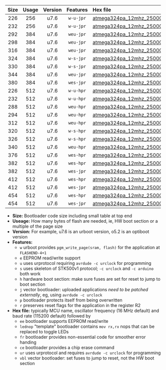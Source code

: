 |Size|Usage|Version|Features|Hex file|
|:-:|:-:|:-:|:-:|:--|
|226|256|u7.6|`w-u-jpr`|[atmega324pa_12mhz_250000bps_ur_vbl.hex](https://raw.githubusercontent.com/stefanrueger/urboot/main/atmega324pa_12mhz_250000bps_ur_vbl.hex)|
|232|256|u7.6|`w-u-jpr`|[atmega324pa_12mhz_250000bps_lednop_ur_vbl.hex](https://raw.githubusercontent.com/stefanrueger/urboot/main/atmega324pa_12mhz_250000bps_lednop_ur_vbl.hex)|
|292|384|u7.6|`weu-jpr`|[atmega324pa_12mhz_250000bps_ee_ur_vbl.hex](https://raw.githubusercontent.com/stefanrueger/urboot/main/atmega324pa_12mhz_250000bps_ee_ur_vbl.hex)|
|298|384|u7.6|`weu-jpr`|[atmega324pa_12mhz_250000bps_ee_lednop_ur_vbl.hex](https://raw.githubusercontent.com/stefanrueger/urboot/main/atmega324pa_12mhz_250000bps_ee_lednop_ur_vbl.hex)|
|316|384|u7.6|`weu-jpr`|[atmega324pa_12mhz_250000bps_ee_lednop_fr_ur_vbl.hex](https://raw.githubusercontent.com/stefanrueger/urboot/main/atmega324pa_12mhz_250000bps_ee_lednop_fr_ur_vbl.hex)|
|324|384|u7.6|`w-s-jpr`|[atmega324pa_12mhz_250000bps_vbl.hex](https://raw.githubusercontent.com/stefanrueger/urboot/main/atmega324pa_12mhz_250000bps_vbl.hex)|
|330|384|u7.6|`w-s-jpr`|[atmega324pa_12mhz_250000bps_lednop_vbl.hex](https://raw.githubusercontent.com/stefanrueger/urboot/main/atmega324pa_12mhz_250000bps_lednop_vbl.hex)|
|344|384|u7.6|`weu-jpr`|[atmega324pa_12mhz_250000bps_ee_lednop_fr_ce_ur_vbl.hex](https://raw.githubusercontent.com/stefanrueger/urboot/main/atmega324pa_12mhz_250000bps_ee_lednop_fr_ce_ur_vbl.hex)|
|380|384|u7.6|`wes-jpr`|[atmega324pa_12mhz_250000bps_ee_vbl.hex](https://raw.githubusercontent.com/stefanrueger/urboot/main/atmega324pa_12mhz_250000bps_ee_vbl.hex)|
|226|512|u7.6|`w-u-hpr`|[atmega324pa_12mhz_250000bps_ur.hex](https://raw.githubusercontent.com/stefanrueger/urboot/main/atmega324pa_12mhz_250000bps_ur.hex)|
|232|512|u7.6|`w-u-hpr`|[atmega324pa_12mhz_250000bps_lednop_ur.hex](https://raw.githubusercontent.com/stefanrueger/urboot/main/atmega324pa_12mhz_250000bps_lednop_ur.hex)|
|288|512|u7.6|`weu-hpr`|[atmega324pa_12mhz_250000bps_ee_ur.hex](https://raw.githubusercontent.com/stefanrueger/urboot/main/atmega324pa_12mhz_250000bps_ee_ur.hex)|
|294|512|u7.6|`weu-hpr`|[atmega324pa_12mhz_250000bps_ee_lednop_ur.hex](https://raw.githubusercontent.com/stefanrueger/urboot/main/atmega324pa_12mhz_250000bps_ee_lednop_ur.hex)|
|312|512|u7.6|`weu-hpr`|[atmega324pa_12mhz_250000bps_ee_lednop_fr_ur.hex](https://raw.githubusercontent.com/stefanrueger/urboot/main/atmega324pa_12mhz_250000bps_ee_lednop_fr_ur.hex)|
|320|512|u7.6|`w-s-hpr`|[atmega324pa_12mhz_250000bps.hex](https://raw.githubusercontent.com/stefanrueger/urboot/main/atmega324pa_12mhz_250000bps.hex)|
|326|512|u7.6|`w-s-hpr`|[atmega324pa_12mhz_250000bps_lednop.hex](https://raw.githubusercontent.com/stefanrueger/urboot/main/atmega324pa_12mhz_250000bps_lednop.hex)|
|340|512|u7.6|`weu-hpr`|[atmega324pa_12mhz_250000bps_ee_lednop_fr_ce_ur.hex](https://raw.githubusercontent.com/stefanrueger/urboot/main/atmega324pa_12mhz_250000bps_ee_lednop_fr_ce_ur.hex)|
|376|512|u7.6|`wes-hpr`|[atmega324pa_12mhz_250000bps_ee.hex](https://raw.githubusercontent.com/stefanrueger/urboot/main/atmega324pa_12mhz_250000bps_ee.hex)|
|382|512|u7.6|`wes-hpr`|[atmega324pa_12mhz_250000bps_ee_lednop.hex](https://raw.githubusercontent.com/stefanrueger/urboot/main/atmega324pa_12mhz_250000bps_ee_lednop.hex)|
|382|512|u7.6|`wes-jpr`|[atmega324pa_12mhz_250000bps_ee_lednop_vbl.hex](https://raw.githubusercontent.com/stefanrueger/urboot/main/atmega324pa_12mhz_250000bps_ee_lednop_vbl.hex)|
|412|512|u7.6|`wes-hpr`|[atmega324pa_12mhz_250000bps_ee_lednop_fr.hex](https://raw.githubusercontent.com/stefanrueger/urboot/main/atmega324pa_12mhz_250000bps_ee_lednop_fr.hex)|
|412|512|u7.6|`wes-jpr`|[atmega324pa_12mhz_250000bps_ee_lednop_fr_vbl.hex](https://raw.githubusercontent.com/stefanrueger/urboot/main/atmega324pa_12mhz_250000bps_ee_lednop_fr_vbl.hex)|
|454|512|u7.6|`wes-hpr`|[atmega324pa_12mhz_250000bps_ee_lednop_fr_ce.hex](https://raw.githubusercontent.com/stefanrueger/urboot/main/atmega324pa_12mhz_250000bps_ee_lednop_fr_ce.hex)|
|454|512|u7.6|`wes-jpr`|[atmega324pa_12mhz_250000bps_ee_lednop_fr_ce_vbl.hex](https://raw.githubusercontent.com/stefanrueger/urboot/main/atmega324pa_12mhz_250000bps_ee_lednop_fr_ce_vbl.hex)|

- **Size:** Bootloader code size including small table at top end
- **Useage:** How many bytes of flash are needed, ie, HW boot section or a multiple of the page size
- **Version:** For example, u7.6 is an urboot version, o5.2 is an optiboot version
- **Features:**
  + `w` urboot provides `pgm_write_page(sram, flash)` for the application at `FLASHEND-4+1`
  + `e` EEPROM read/write support
  + `u` uses urprotocol requiring `avrdude -c urclock` for programming
  + `s` uses skeleton of STK500v1 protocol; `-c urclock` and `-c arduino` both work
  + `h` hardware boot section: make sure fuses are set for reset to jump to boot section
  + `j` vector bootloader: uploaded applications *need to be patched externally*, eg, using `avrdude -c urclock`
  + `p` bootloader protects itself from being overwritten
  + `r` preserves reset flags for the application in the register R2
- **Hex file:** typically MCU name, oscillator frequency (16 MHz default) and baud rate (115200 default) followed by
  + `ee` bootloader supports EEPROM read/write
  + `lednop` "template" bootloader contains `mov rx,rx` nops that can be replaced to toggle LEDs
  + `fr` bootloader provides non-essential code for smoother error handing
  + `ce` bootloader provides a chip erase command
  + `ur` uses urprotocol and requires `avrdude -c urclock` for programming
  + `vbl` vector bootloader: set fuses to jump to reset, not the HW boot section
